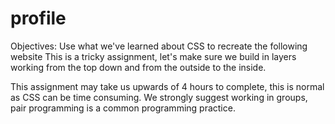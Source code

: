 # profile
Objectives:
Use what we've learned about CSS to recreate the following website
This is a tricky assignment, let's make sure we build in layers working from the top down and from the outside to the inside.

This assignment may take us upwards of 4 hours to complete, this is normal as CSS can be time consuming. We strongly suggest working in groups, pair programming is a common programming practice.
